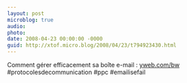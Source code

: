 ```yaml
---
layout: post
microblog: true
audio: 
photo: 
date: 2008-04-23 00:00:00 -0000
guid: http://xtof.micro.blog/2008/04/23/t794923430.html
---
```

Comment gérer efficacement sa boîte e-mail : [yweb.com/bw](http://yweb.com/bw) #protocolesdecommunication #ppc #emailisefail
